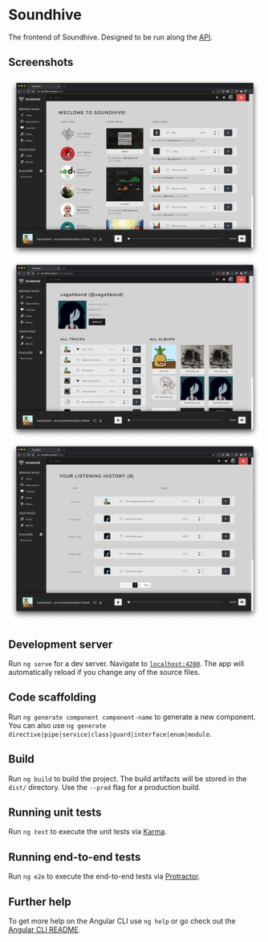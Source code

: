 # Soundhive

The frontend of Soundhive. Designed to be run along the [API](https://github.com/soundhive/api).

## Screenshots

![home](./screenshots/home.png)
![profile](./screenshots/profile.png)
![history](./screenshots/history.png)

## Development server

Run `ng serve` for a dev server. Navigate to [`localhost:4200`](http://localhost:4200/). The app will automatically reload if you change any of the source files.

## Code scaffolding

Run `ng generate component component-name` to generate a new component. You can also use `ng generate directive|pipe|service|class|guard|interface|enum|module`.

## Build

Run `ng build` to build the project. The build artifacts will be stored in the `dist/` directory. Use the `--prod` flag for a production build.

## Running unit tests

Run `ng test` to execute the unit tests via [Karma](https://karma-runner.github.io).

## Running end-to-end tests

Run `ng e2e` to execute the end-to-end tests via [Protractor](http://www.protractortest.org/).

## Further help

To get more help on the Angular CLI use `ng help` or go check out the [Angular CLI README](https://github.com/angular/angular-cli/blob/master/README.md).
